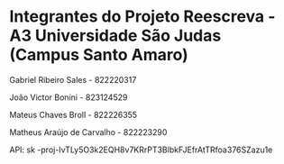 ﻿# Integrantes do Projeto Reescreva - A3 Universidade São Judas (Campus Santo Amaro)
 Gabriel Ribeiro Sales - 822220317
 
João Victor Bonini - 823124529

Mateus Chaves Broll - 822226355

Matheus Araújo de Carvalho - 822223290 

API: sk -proj-IvTLy5O3k2EQH8v7KRrPT3BlbkFJEfrAtTRfoa376SZazu1e